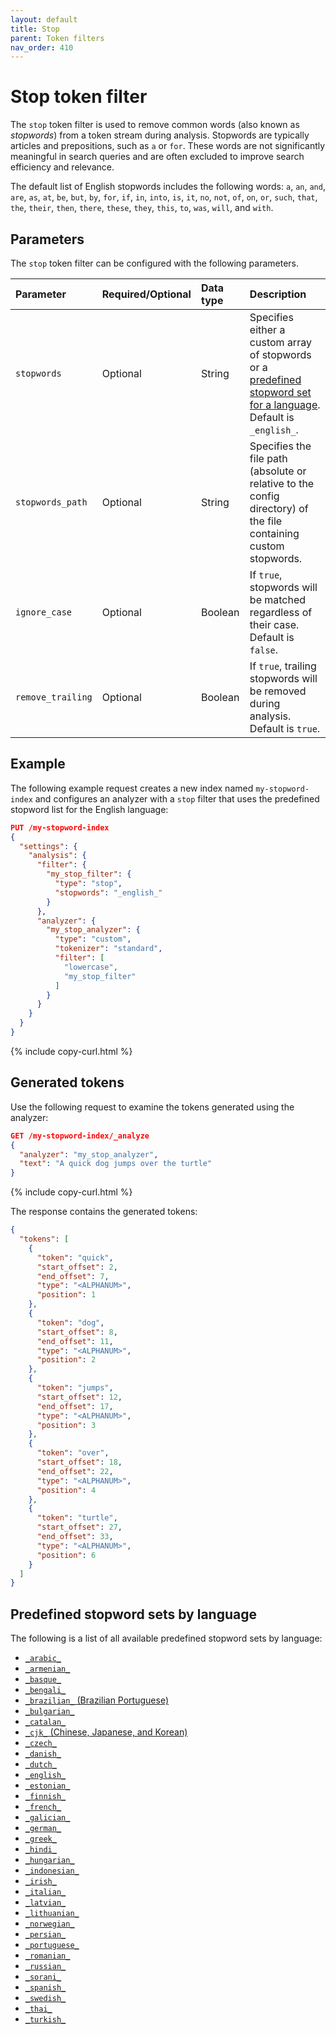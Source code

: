 ```yaml
---
layout: default
title: Stop
parent: Token filters
nav_order: 410
---
```


# Stop token filter

The `stop` token filter is used to remove common words (also known as _stopwords_) from a token stream during analysis. Stopwords are typically articles and prepositions, such as `a` or `for`. These words are not significantly meaningful in search queries and are often excluded to improve search efficiency and relevance. 

The default list of English stopwords includes the following words: `a`, `an`, `and`, `are`, `as`, `at`, `be`, `but`, `by`, `for`, `if`, `in`, `into`, `is`, `it`, `no`, `not`, `of`, `on`, `or`, `such`, `that`, `the`, `their`, `then`, `there`, `these`, `they`, `this`, `to`, `was`, `will`, and `with`. 

## Parameters

The `stop` token filter can be configured with the following parameters.

Parameter | Required/Optional | Data type | Description
:--- | :--- | :--- | :--- 
`stopwords` | Optional | String | Specifies either a custom array of stopwords or a [predefined stopword set for a language](#predefined-stopword-sets-by-language). Default is `_english_`.
`stopwords_path` | Optional | String | Specifies the file path (absolute or relative to the config directory) of the file containing custom stopwords.
`ignore_case` | Optional | Boolean | If `true`, stopwords will be matched regardless of their case. Default is `false`.
`remove_trailing` | Optional | Boolean | If `true`, trailing stopwords will be removed during analysis. Default is `true`.

## Example

The following example request creates a new index named `my-stopword-index` and configures an analyzer with a `stop` filter that uses the predefined stopword list for the English language:

```json
PUT /my-stopword-index
{
  "settings": {
    "analysis": {
      "filter": {
        "my_stop_filter": {
          "type": "stop",
          "stopwords": "_english_"
        }
      },
      "analyzer": {
        "my_stop_analyzer": {
          "type": "custom",
          "tokenizer": "standard",
          "filter": [
            "lowercase",
            "my_stop_filter"
          ]
        }
      }
    }
  }
}
```
{% include copy-curl.html %}

## Generated tokens

Use the following request to examine the tokens generated using the analyzer:

```json
GET /my-stopword-index/_analyze
{
  "analyzer": "my_stop_analyzer",
  "text": "A quick dog jumps over the turtle"
}
```
{% include copy-curl.html %}

The response contains the generated tokens:

```json
{
  "tokens": [
    {
      "token": "quick",
      "start_offset": 2,
      "end_offset": 7,
      "type": "<ALPHANUM>",
      "position": 1
    },
    {
      "token": "dog",
      "start_offset": 8,
      "end_offset": 11,
      "type": "<ALPHANUM>",
      "position": 2
    },
    {
      "token": "jumps",
      "start_offset": 12,
      "end_offset": 17,
      "type": "<ALPHANUM>",
      "position": 3
    },
    {
      "token": "over",
      "start_offset": 18,
      "end_offset": 22,
      "type": "<ALPHANUM>",
      "position": 4
    },
    {
      "token": "turtle",
      "start_offset": 27,
      "end_offset": 33,
      "type": "<ALPHANUM>",
      "position": 6
    }
  ]
}
```

## Predefined stopword sets by language

The following is a list of all available predefined stopword sets by language:

- [`_arabic_`](https://github.com/apache/lucene/blob/main/lucene/analysis/common/src/resources/org/apache/lucene/analysis/ar/stopwords.txt)
- [`_armenian_`](https://github.com/apache/lucene/blob/main/lucene/analysis/common/src/resources/org/apache/lucene/analysis/hy/stopwords.txt)
- [`_basque_`](https://github.com/apache/lucene/blob/main/lucene/analysis/common/src/resources/org/apache/lucene/analysis/eu/stopwords.txt)
- [`_bengali_`](https://github.com/apache/lucene/blob/main/lucene/analysis/common/src/resources/org/apache/lucene/analysis/bn/stopwords.txt)
- [`_brazilian_` (Brazilian Portuguese)](https://github.com/apache/lucene/blob/main/lucene/analysis/common/src/resources/org/apache/lucene/analysis/br/stopwords.txt) 
- [`_bulgarian_`](https://github.com/apache/lucene/blob/main/lucene/analysis/common/src/resources/org/apache/lucene/analysis/bg/stopwords.txt)
- [`_catalan_`](https://github.com/apache/lucene/blob/main/lucene/analysis/common/src/resources/org/apache/lucene/analysis/ca/stopwords.txt)
- [`_cjk_` (Chinese, Japanese, and Korean)](https://github.com/apache/lucene/blob/main/lucene/analysis/common/src/resources/org/apache/lucene/analysis/cjk/stopwords.txt)
- [`_czech_`](https://github.com/apache/lucene/blob/main/lucene/analysis/common/src/resources/org/apache/lucene/analysis/cz/stopwords.txt)
- [`_danish_`](https://github.com/apache/lucene/blob/main/lucene/analysis/common/src/resources/org/apache/lucene/analysis/snowball/danish_stop.txt)
- [`_dutch_`](https://github.com/apache/lucene/blob/main/lucene/analysis/common/src/resources/org/apache/lucene/analysis/snowball/dutch_stop.txt)
- [`_english_`](https://github.com/apache/lucene/blob/main/lucene/analysis/common/src/java/org/apache/lucene/analysis/en/EnglishAnalyzer.java#L48)
- [`_estonian_`](https://github.com/apache/lucene/blob/main/lucene/analysis/common/src/resources/org/apache/lucene/analysis/et/stopwords.txt)
- [`_finnish_`](https://github.com/apache/lucene/blob/main/lucene/analysis/common/src/resources/org/apache/lucene/analysis/snowball/finnish_stop.txt)
- [`_french_`](https://github.com/apache/lucene/blob/main/lucene/analysis/common/src/resources/org/apache/lucene/analysis/snowball/french_stop.txt)
- [`_galician_`](https://github.com/apache/lucene/blob/main/lucene/analysis/common/src/resources/org/apache/lucene/analysis/gl/stopwords.txt)
- [`_german_`](https://github.com/apache/lucene/blob/main/lucene/analysis/common/src/resources/org/apache/lucene/analysis/snowball/german_stop.txt)
- [`_greek_`](https://github.com/apache/lucene/blob/main/lucene/analysis/common/src/resources/org/apache/lucene/analysis/el/stopwords.txt)
- [`_hindi_`](https://github.com/apache/lucene/blob/main/lucene/analysis/common/src/resources/org/apache/lucene/analysis/hi/stopwords.txt)
- [`_hungarian_`](https://github.com/apache/lucene/blob/main/lucene/analysis/common/src/resources/org/apache/lucene/analysis/snowball/hungarian_stop.txt)
- [`_indonesian_`](https://github.com/apache/lucene/blob/main/lucene/analysis/common/src/resources/org/apache/lucene/analysis/id/stopwords.txt)
- [`_irish_`](https://github.com/apache/lucene/blob/main/lucene/analysis/common/src/resources/org/apache/lucene/analysis/ga/stopwords.txt)
- [`_italian_`](https://github.com/apache/lucene/blob/main/lucene/analysis/common/src/resources/org/apache/lucene/analysis/snowball/italian_stop.txt)
- [`_latvian_`](https://github.com/apache/lucene/blob/main/lucene/analysis/common/src/resources/org/apache/lucene/analysis/lv/stopwords.txt)
- [`_lithuanian_`](https://github.com/apache/lucene/blob/main/lucene/analysis/common/src/resources/org/apache/lucene/analysis/lt/stopwords.txt)
- [`_norwegian_`](https://github.com/apache/lucene/blob/main/lucene/analysis/common/src/resources/org/apache/lucene/analysis/snowball/norwegian_stop.txt)
- [`_persian_`](https://github.com/apache/lucene/blob/main/lucene/analysis/common/src/resources/org/apache/lucene/analysis/fa/stopwords.txt)
- [`_portuguese_`](https://github.com/apache/lucene/blob/main/lucene/analysis/common/src/resources/org/apache/lucene/analysis/snowball/portuguese_stop.txt)
- [`_romanian_`](https://github.com/apache/lucene/blob/main/lucene/analysis/common/src/resources/org/apache/lucene/analysis/ro/stopwords.txt)
- [`_russian_`](https://github.com/apache/lucene/blob/main/lucene/analysis/common/src/resources/org/apache/lucene/analysis/snowball/russian_stop.txt)
- [`_sorani_`](https://github.com/apache/lucene/blob/main/lucene/analysis/common/src/resources/org/apache/lucene/analysis/sr/stopwords.txt)
- [`_spanish_`](https://github.com/apache/lucene/blob/main/lucene/analysis/common/src/resources/org/apache/lucene/analysis/ckb/stopwords.txt)
- [`_swedish_`](https://github.com/apache/lucene/blob/main/lucene/analysis/common/src/resources/org/apache/lucene/analysis/snowball/swedish_stop.txt)
- [`_thai_`](https://github.com/apache/lucene/blob/main/lucene/analysis/common/src/resources/org/apache/lucene/analysis/th/stopwords.txt)
- [`_turkish_`](https://github.com/apache/lucene/blob/main/lucene/analysis/common/src/resources/org/apache/lucene/analysis/tr/stopwords.txt)
